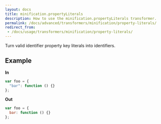 ```yaml
---
layout: docs
title: minification.propertyLiterals
description: How to use the minification.propertyLiterals transformer.
permalink: /docs/advanced/transformers/minification/property-literals/
redirect_from:
 - /docs/usage/transformers/minification/property-literals/
---
```


Turn valid identifier property key literals into identifiers.

## Example

**In**

```javascript
var foo = {
  "bar": function () {}
};
```

**Out**

```javascript
var foo = {
  bar: function () {}
};
```
